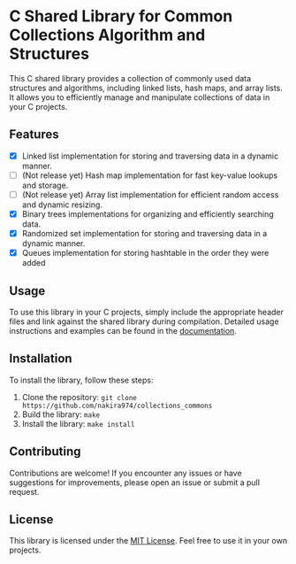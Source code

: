 # C Shared Library for Common Collections Algorithm and Structures

This C shared library provides a collection of commonly used data structures and algorithms, including linked lists,
hash maps, and array lists. It allows you to efficiently manage and manipulate collections of data in your C projects.

## Features

- [x] Linked list implementation for storing and traversing data in a dynamic manner.
- [ ] (Not release yet) Hash map implementation for fast key-value lookups and storage.
- [ ] (Not release yet) Array list implementation for efficient random access and dynamic resizing.
- [x] Binary trees implementations for organizing and efficiently searching data. 
- [x] Randomized set implementation for storing and traversing data in a dynamic manner.
- [x] Queues implementation  for storing hashtable in the order they were added

## Usage

To use this library in your C projects, simply include the appropriate header files and link against the shared library
during compilation. Detailed usage instructions and examples can be found in the [documentation](link/to/documentation).

## Installation

To install the library, follow these steps:

1. Clone the repository: `git clone https://github.com/nakira974/collections_commons`
2. Build the library: `make`
3. Install the library: `make install`

## Contributing

Contributions are welcome! If you encounter any issues or have suggestions for improvements, please open an issue or
submit a pull request.

## License

This library is licensed under the [MIT License](https://github.com/git/git-scm.com/blob/main/MIT-LICENSE.txt). Feel
free to use it in your own projects.
